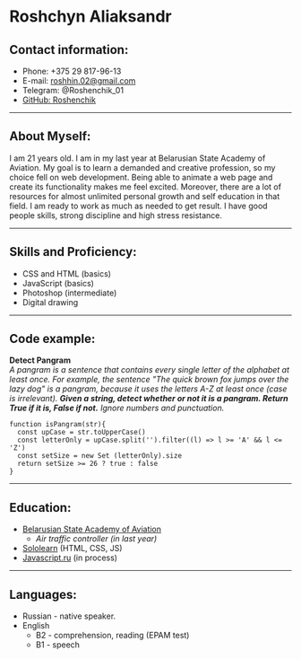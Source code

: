 # Roshchyn Aliaksandr

## Contact information:
* Phone: +375 29 817-96-13
* E-mail: roshhin.02@gmail.com
* Telegram: @Roshenchik_01
* [GitHub: Roshenchik](https://github.com/Roshenchik)

---

## About Myself:
I am 21 years old. I am in my last year at Belarusian State Academy of Aviation. My goal is to learn a demanded and creative profession, so my choice fell on web development. Being able to animate a web page and create its functionality makes me feel excited. Moreover, there are a lot of resources for almost unlimited personal growth and self education in that field. I am ready to work as much as needed to get result. I have good people skills, strong discipline and high stress resistance.

---

## Skills and Proficiency:
* CSS and HTML (basics)
* JavaScript (basics)
* Photoshop (intermediate)
* Digital drawing

---

## Code example:
**Detect Pangram**\
*A pangram is a sentence that contains every single letter of the alphabet at least once. For example, the sentence "The quick brown fox jumps over the lazy dog" is a pangram, because it uses the letters A-Z at least once (case is irrelevant).
**Given a string, detect whether or not it is a pangram. Return True if it is, False if not.** Ignore numbers and punctuation.*
```
function isPangram(str){
  const upCase = str.toUpperCase()
  const letterOnly = upCase.split('').filter((l) => l >= 'A' && l <= 'Z')
  const setSize = new Set (letterOnly).size
  return setSize >= 26 ? true : false
}
```

---

## Education:
* [Belarusian State Academy of Aviation](https://bgaa.by/)
  * *Air traffic controller (in last year)*
* [Sololearn](https://www.sololearn.com/) (HTML, CSS, JS)
* [Javascript.ru](https://learn.javascript.ru/) (in process)

---

## Languages:
- Russian - native speaker.
- English
    - B2 - comprehension, reading (EPAM test)
    - B1 - speech